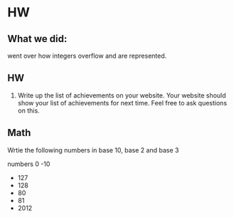 # HW

## What we did:
went over how integers overflow and are represented.

## HW
1. Write up the list of achievements on your website. Your website should show your list of achievements for next time. Feel free to ask questions on this.


## Math
Wrtie the following numbers in base 10, base 2 and base 3

numbers 0 -10
- 127
- 128
- 80
- 81
- 2012
